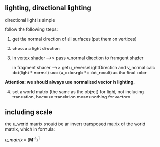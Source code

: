 ## lighting, directional lighting

directional light is simple

follow the following steps:

1. get the normal direction of all surfaces (put them on vertices)

2. choose a light direction

3. in vertex shader -->> pass v_normal direction to framgent shader

   in fragment shader -->> get u_reverseLightDirection and v_normal
                           calc dot(light * normal)
                           use (u_color.rgb *= dot_result) as the final color

**Attention: we should always use normalized vector in lighting.**

4. set a world matrix (the same as the object) for light, not including translation, because translation means nothing for vectors.

## including scale

the u_world matrix should be an invert transposed matrix of the world matrix, which in formula:

<em>u_matrix</em> = (<strong>M</strong><sup>-1</sup>)<sup>T</sup>

